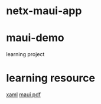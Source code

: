 # netx-maui-app


# maui-demo

learning project

# learning resource

[xaml](https://learn.microsoft.com/zh-cn/dotnet/maui/)
[maui pdf](https://learn.microsoft.com/zh-cn/dotnet/architecture/maui/mvvm)
